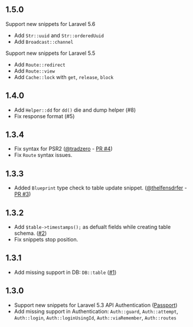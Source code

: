 ## 1.5.0

Support new snippets for Laravel 5.6

* Add `Str::uuid` and `Str::orderedUuid`
* Add `Broadcast::channel`

Support new snippets for Laravel 5.5

* Add `Route::redirect`
* Add `Route::view`
* Add `Cache::lock` with `get`, `release`, `block`

## 1.4.0

* Add `Helper::dd` for `dd()` die and dump helper (#8)
* Fix response format (#5)

## 1.3.4

* Fix syntax for PSR2 ([@tradzero](https://github.com/tradzero) - [PR #4](https://github.com/onecentlin/laravel5-snippets-vscode/pull/4))
* Fix `Route` syntax issues.

## 1.3.3

* Added `Blueprint` type check to table update snippet. ([@thelfensdrfer](https://github.com/thelfensdrfer) - [PR #3](https://github.com/onecentlin/laravel5-snippets-vscode/pull/3))

## 1.3.2

* Add `$table->timestamps();` as defualt fields while creating table schema. ([#2](https://github.com/onecentlin/laravel5-snippets-vscode/issues/2))
* Fix snippets stop position.

## 1.3.1

* Add missing support in DB: `DB::table` ([#1](https://github.com/onecentlin/laravel5-snippets-vscode/issues/1))

## 1.3.0

* Support new snippets for Laravel 5.3 API Authentication ([Passport](https://laravel.com/docs/5.3/passport))
* Add missing support in Authentication: `Auth::guard`, `Auth::attempt`, `Auth::login`, `Auth::loginUsingId`, `Auth::viaRemember`, `Auth::routes`
